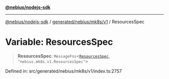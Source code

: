 [**@nebius/nodejs-sdk**](../../../../../README.md)

***

[@nebius/nodejs-sdk](../../../../../README.md) / [generated/nebius/mk8s/v1](../README.md) / ResourcesSpec

# Variable: ResourcesSpec

> **ResourcesSpec**: `MessageFns`\<[`ResourcesSpec`](../interfaces/ResourcesSpec.md), `"nebius.mk8s.v1.ResourcesSpec"`\>

Defined in: src/generated/nebius/mk8s/v1/index.ts:2757
